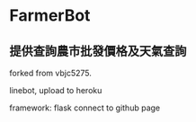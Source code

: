 # FarmerBot
## 提供查詢農市批發價格及天氣查詢

forked from vbjc5275.

linebot, upload to heroku

framework: flask
connect to github page
